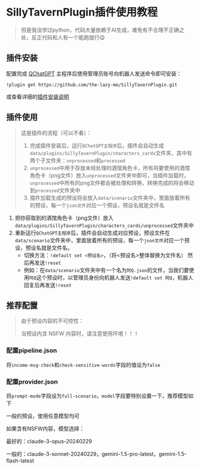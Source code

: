 # SillyTavernPlugin插件使用教程

> 但是我没学过python，代码大量依赖于AI生成，难免有不合理不正确之处，反正代码和人有一个能跑就行😋

## 插件安装

配置完成 [QChatGPT](https://github.com/RockChinQ/QChatGPT) 主程序后使用管理员账号向机器人发送命令即可安装：

```
!plugin get https://github.com/the-lazy-me/SillyTavernPlugin.git
```
或查看详细的[插件安装说明](https://github.com/RockChinQ/QChatGPT/wiki/5-%E6%8F%92%E4%BB%B6%E4%BD%BF%E7%94%A8)

## 插件使用

> 这是插件的流程（可以不看）：
>
> 1. 完成插件安装后，运行`QChatGPT主程序`后，插件会自动生成`data/plugins/SillyTavernPlugin/characters_cards`文件夹，其中有两个子文件夹：`unprocessed`和`processed`
> 2. `unprocessed`中用于存放未经处理的酒馆角色卡，所有将要使用的酒馆角色卡（png文件）放入`unprocessed`文件夹中即可，当插件加载时，`unprocessed`中所有的png文件都会被处理和转换，转换完成的将会移动到`processed`文件夹中
> 3. 插件加载生成的预设将会放入`data/scenario`文件夹中，里面放着所有的预设，每一个`json文件`对应一个预设，预设名就是文件名

1. 把你获取到的酒馆角色卡（png文件）放入`data/plugins/SillyTavernPlugin/characters_cards/unprocessed`文件夹中
2. 重新运行`QChatGPT主程序`后，插件会自动生成对应预设，预设文件在`data/scenario`文件夹中，里面放着所有的预设，每一个`json文件`对应一个预设，预设名就是文件名。
   - 切换方法：`!default set <预设名>`，（将<预设名>整体替换为文件名） 然后再发送`!reset`
   - 例如：在`data/scenario`文件夹中有一个名为`阿Q.json`的文件，当我们要使用`阿Q`这个预设时，以管理员身份向机器人发送`!default set 阿Q`，机器人回复后再发送`!reset`

## 推荐配置

> 由于预设内容的不可控性：
>
> 当预设内含 NSFW 内容时，请注意使用环境！！！

### 配置pipeline.json

将`income-msg-check`和`check-sensitive-words`字段的值设为`false`

### 配置provider.json

将`prompt-mode`字段设为`full-scenario`，`model`字段要特别设置一下，推荐模型如下

一般的预设，使用任意模型均可

如果含有NSFW内容，模型选择：

最好的：claude-3-opus-20240229

一般的：claude-3-sonnet-20240229，gemini-1.5-pro-latest，gemini-1.5-flash-latest
